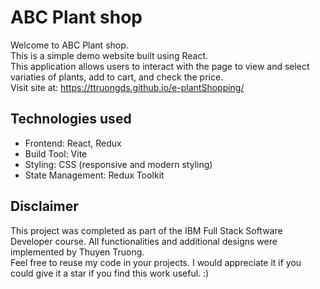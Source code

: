 # ABC Plant shop
Welcome to ABC Plant shop. <br>
This is a simple demo website built using React. <br>
This application allows users to interact with the page to view and select variaties of plants, add to cart, and check the price. <br>
Visit site at: https://ttruongds.github.io/e-plantShopping/

## Technologies used
- Frontend: React, Redux
- Build Tool: Vite
- Styling: CSS (responsive and modern styling)
- State Management: Redux Toolkit

## Disclaimer
This project was completed as part of the IBM Full Stack Software Developer course. All functionalities and additional designs were implemented by Thuyen Truong. <br>
Feel free to reuse my code in your projects. I would appreciate it if you could give it a star if you find this work useful. :)
